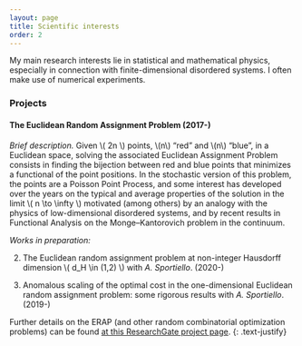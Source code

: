 ```yaml
---
layout: page
title: Scientific interests
order: 2
---
```


My main research interests lie in statistical and mathematical physics, especially in connection with finite-dimensional disordered systems. I often make use of numerical experiments.

<!-- I am interested in ...
The Euclidean Random Assignment Problem and, more broadly, typical properties of large random structures.
{: .text-justify}
-->

### Projects

#### The Euclidean Random Assignment Problem (2017-)

*Brief description.* Given \\( 2n \\) points, \\(n\\) “red” and \\(n\\) “blue”, in a Euclidean space, solving the associated Euclidean Assignment Problem consists in finding the bijection between red and blue points that minimizes a functional of the point positions. In the stochastic version of this problem, the points are a Poisson Point Process, and some interest has developed over the years on the typical and average properties of the solution in the limit \\( n \to \infty \\) motivated (among others) by an analogy with the physics of low-dimensional disordered systems, and by recent results in Functional Analysis on the Monge–Kantorovich problem in the continuum.

_Works in preparation:_

<!--- Random assignment problems on \\( 2d \\) manifolds
 with *D. Benedetto, E. Caglioti, S. Caracciolo, G. Sicuro and A. Sportiello*.


- Field theoretic approach to the Euclidean random assignment problem
with *S. Caracciolo, G. Sicuro and A. Sportiello*.
-->
2. The Euclidean random assignment problem at non-integer Hausdorff dimension \\( d_H \in (1,2) \\)
 with *A. Sportiello*. (2020-)

1. Anomalous scaling of the optimal cost in the one-dimensional Euclidean random assignment problem: some rigorous results
 with *A. Sportiello*. (2019-)

 Further details on the ERAP (and other random combinatorial optimization problems) can be found [at this ResearchGate project page](https://www.researchgate.net/project/Bipartite-matching-relationship-between-random-and-Euclidean-graphs).
 {: .text-justify}

<!--
#### Webpages of coauthors
(that I know of ...)

[Sergio Caracciolo](https://google.com/), [Gabriele Sicuro](https://google.com/), [Andrea Sportiello](https://google.com/).
-->
<!--
#### Some motivations

Formally, an ERAP is a linear sum assignment problem[^9] in which the assignment of \\( n \\) objects (the blue points, say) to another set of \\( n \\) objects (the red points, say) minimises a global energy function \\( \mathcal{H}(\pi) \\) which is linear in the contribution of each edge. This choice, coupled with the convexity of the search space, makes the problem simple, and a solution can be found in polynomial time under rather mild conditions[^1]. A configuration of minimal energy can be specified by a permutation \\(\pi^\* \\), which is called the optimal assignment or ground state. In an ERAP, blue and red points are families of i.i.d. random variables drawn from a given probability measure \\( \mu \\) supported on a metric space \\( \mathcal{M} \\) of Hausdorff dimension \\( d_H \\). \\( c_{ij} \\), the \\( ij \\)-th entry of the cost matrix, is a scale invariant function of the \\(d\\)-dimensional Euclidean distance between blue \\(i\\) and red \\(j\\), such as \\( c(x) = \|x \|^p \\) with \\( p \in \mathbb{R} \\). These aspects qualify the ERAP as a prototypical and genuinely finite-dimensional example of a critical (due to having the same number of points of each color), frustrated (due to the Euclidean correlations) and disordered system, in which analytical predictions can be tested by simple numerical explorations (an example of solution to an ERAP at \\(d=2\\) on the unit square is given in the following figure).
{: .text-justify}

<!--
For example, the energy function \\( \mathcal{H}\\) of an ERAP, with the above choice of cost function \\(c\\) depending on \\(p\\), corresponds to the \\(p\\)-Wasserstein distance (to the power \\(p\\)) between the two empirical measures associated to blue and red points. Monge-Kantorovich duality in the continuum, which corresponds to linear programming duality in a discrete setting[^8], corresponds to the physical fact that the ground state energy (which is a sum of non-local terms) can be written as a sum of local quantities, sometimes termed _prices_ or _cavity fields_:
{: .text-justify}

\\[ c_{i\pi^\*(i)}=u_i+v_{\pi^\*(i)} \qquad \forall i=1,\ldots,n \\]

-->
<!--
<div class="tf2d" markdown="block">

![I'm rendering a big image... please wait: depending on the speed of your connection this may take a while.]({{ site.url }}/assets/size50002d.png){:width="100%"}

</div>

<p class="message"><i class="fa fa-info-circle fa-fw" aria-hidden="true"></i>Instance of an ERAP in the unit square with the uniform measure. Here, the n=5000 blue and red points are not shown for clarity, and p=1, so that arrows connecting optimally matched points do not cross. Each arrow has been assigned a color to emphasize its contribution to the ground state energy (colorbar). This image can be downloaded <a href="assets/size50002d.png" target="_blank">here</a>. </p>
{: .text-justify}
<br/>

The ERAP is also intimately related to a well-known problem in the calculus of variations, the so-called Monge-Kantorovich problem in optimal transport. Some aspects of this correspondence can be at least traced back to the work of Leonid Kantorovich, recipient of the Nobel Prize in Economics in 1975 for his work on the optimal allocation of resources and one of the ``founding fathers'' of optimal transport[^8]. Moreover, like any assignment problem, the ERAP can also be interpreted in terms of the optimal strategy in a certain zero-sum, two player non-cooperative game[^15]. It is interesting to notice that within this context results based on physical arguments [^5][^11][^12] have been proven rigorously much later[^6][^13][^14], and often raised new and challenging questions.
{: .text-justify}

We have started a program of investigations of the ERAP combining analytical and numerical methods (see the [publications](/publications) page for some relevant references).
Further details on the ERAP and other stochastic combinatorial optimisation problems may be found at this [ResearchGate project page](https://www.researchgate.net/project/Bipartite-matching-relationship-between-random-and-Euclidean-graphs).
{: .text-justify}


**(Essential) references**

[^1]:
    Kuhn, H. W. (1955), _The Hungarian method for the assignment problem_. Naval Research Logistics, 2: 83–97. [doi:10.1002/nav.3800020109](http://onlinelibrary.wiley.com/doi/10.1002/nav.3800020109/abstract){:target="_blank"}

[^2]:
    McCann, R. J. (1999). _Exact solutions to the transportation problem on the line_. Proceedings of the Royal Society of London. Series A: Mathematical, Physical and Engineering Sciences, 455(1984), 1341–1380. [doi:10.1098/rspa.1999.0364](https://doi.org/10.1098/rspa.1999.0364){:target="_blank"}

[^3]:
    Orland, H., & Zee, A. (2002). _RNA folding and large N matrix theory_. Nuclear Physics B, 620(3), 456–476. [doi:10.1016/S0550-3213(01)00522-3](https://doi.org/10.1016/S0550-3213(01)00522-3){:target="_blank"}

[^4]:
    Shah, D., Giaccone, P., & Prabhakar, B. (2001). _An efficient randomized algorithm for input-queued switch scheduling_. Proceedings - Symposium on the High Performance Interconnects, Hot Interconnects.
  [doi:10.1109/HIS.2001.946686](https://doi.org/10.1109/HIS.2001.946686){:target="_blank"}

[^5]:
    Mézard, M., & Parisi, G. (1985), _Replicas and optimization_. Journal de Physique Lettres, 46(17), 771–778. [doi:10.1051/jphyslet:019850046017077100](http://jphyslet.journaldephysique.org/en/articles/jphyslet/abs/1985/17/jphyslet_1985__46_17_771_0/jphyslet_1985__46_17_771_0.html){:target="_blank"}

[^6]:
    Aldous, D. J. (2001). _The ζ(2) limit in the random assignment problem_. Random Structures and Algorithms. [doi:10.1051/10.1002/rsa.1015](https://doi.org/10.1002/rsa.1015){:target="_blank"}


[^7]:
    Talagrand, M. (2004). _Spin Glasses: A Challenge for Mathematicians – Cavity and Mean Field Models_. Springer, 2003.
    [Publisher website](https://www.springer.com/gp/book/9783540003564){:target="_blank"}

[^8]:
    Villani, C. (2009). _Optimal transport, old and new_ (Springer). [doi:10.1007/978-3-540-71050-9](https://doi.org/10.1007/978-3-540-71050-9){:target="_blank"}

[^9]:
    Burkard, R. E., & Çela, E. (1999). _Linear Assignment Problems and Extensions_. In Handbook of Combinatorial Optimization (pp. 75–149). [doi:10.1007/978-1-4757-3023-4_2](https://doi.org/10.1007/978-1-4757-3023-4_2){:target="_blank"}

[^10]:
    Mezard, M., Parisi, G., & Virasoro, M. (1986). _Spin Glass Theory and Beyond_ (World Scientific). [doi:10.1142/0271](https://doi.org/10.1142/0271){:target="_blank"}

[^11]:
    Parisi, G. (1998). _A Conjecture on random bipartite matching_. ArXiv. Retrieved from [ArXiv/cond-mat/9801176](http://arxiv.org/abs/cond-mat/9801176){:target="_blank"}

[^12]:
    Caracciolo, S., Lucibello, C., Parisi, G., & Sicuro, G. (2014). _Scaling hypothesis for the Euclidean bipartite matching problem_. Physical Review E, 90(1), 012118.[doi:10.1103/PhysRevE.90.012118](https://doi.org/10.1103/PhysRevE.90.012118){:target="_blank"}

[^13]:
    Linusson, S., & Wästlund, J. (2003). _A proof of Parisi’s conjecture on the random assignment problem_. Probab. Theory Relat. Fields, 62(10831001), 1–7. [doi:10.1007/s00440-003-0308-9](https://doi.org/10.1007/s00440-003-0308-9){:target="_blank"}

[^14]:
    Ambrosio, L., Stra, F., & Trevisan, D. (2019). _A PDE approach to a 2-dimensional matching problem_. Probability Theory and Related Fields. [doi:10.1007/s00440-018-0837-x](https://doi.org/10.1007/s00440-018-0837-x)

[^15]:
    von Neumann, J. (1953). _1. A Certain Zero-sum Two-person Game Equivalent to the Optimal Assignment Problem_. In H. W. Kuhn & A. W. Tucker (Eds.), Contributions to the Theory of Games (AM-28), Volume II (pp. 5–12). [doi:10.1515/9781400881970-002](https://doi.org/10.1515/9781400881970-002)

-->
